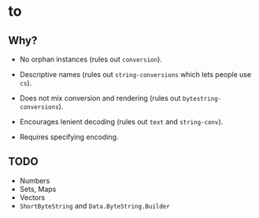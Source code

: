 # to

## Why?

* No orphan instances (rules out `conversion`).

* Descriptive names (rules out `string-conversions` which lets people use `cs`).

* Does not mix conversion and rendering (rules out `bytestring-conversions`).

* Encourages lenient decoding (rules out `text` and `string-conv`).

* Requires specifying encoding.


## TODO

* Numbers
* Sets, Maps
* Vectors
* `ShortByteString` and `Data.ByteString.Builder`
